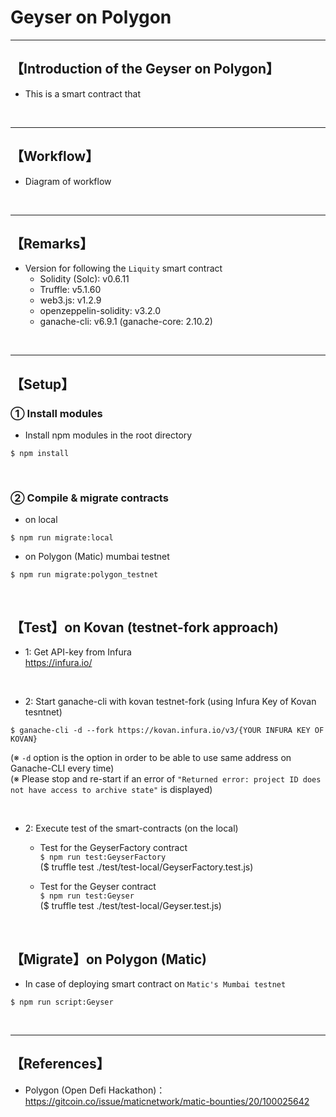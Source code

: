 # Geyser on Polygon

***
## 【Introduction of the Geyser on Polygon】
- This is a smart contract that 

&nbsp;

***

## 【Workflow】
- Diagram of workflow

&nbsp;

***

## 【Remarks】
- Version for following the `Liquity` smart contract
  - Solidity (Solc): v0.6.11
  - Truffle: v5.1.60
  - web3.js: v1.2.9
  - openzeppelin-solidity: v3.2.0
  - ganache-cli: v6.9.1 (ganache-core: 2.10.2)


&nbsp;

***

## 【Setup】
### ① Install modules
- Install npm modules in the root directory
```
$ npm install
```

<br>

### ② Compile & migrate contracts
- on local
```
$ npm run migrate:local
```

- on Polygon (Matic) mumbai testnet
```
$ npm run migrate:polygon_testnet
```

<br>

## 【Test】on Kovan (testnet-fork approach)
- 1: Get API-key from Infura  
https://infura.io/

<br>

- 2: Start ganache-cli with kovan testnet-fork (using Infura Key of Kovan tesntnet)
```
$ ganache-cli -d --fork https://kovan.infura.io/v3/{YOUR INFURA KEY OF KOVAN}
```
(※ `-d` option is the option in order to be able to use same address on Ganache-CLI every time)  
(※ Please stop and re-start if an error of `"Returned error: project ID does not have access to archive state"` is displayed)  

<br>

- 2: Execute test of the smart-contracts (on the local)
  - Test for the GeyserFactory contract  
    `$ npm run test:GeyserFactory`  
    ($ truffle test ./test/test-local/GeyserFactory.test.js) 

  - Test for the Geyser contract  
    `$ npm run test:Geyser`  
    ($ truffle test ./test/test-local/Geyser.test.js) 

<br>

## 【Migrate】on Polygon (Matic)
- In case of deploying smart contract on `Matic's Mumbai testnet`
```
$ npm run script:Geyser
```

<br>


***

## 【References】
- Polygon (Open Defi Hackathon)：https://gitcoin.co/issue/maticnetwork/matic-bounties/20/100025642
